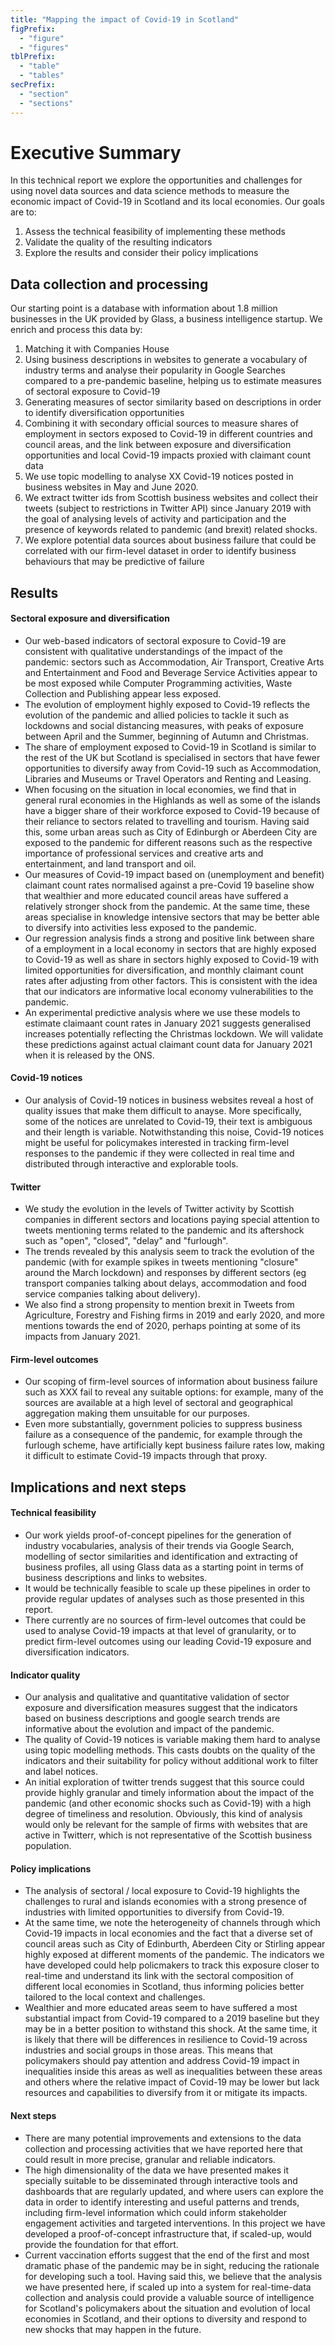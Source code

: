 ```yaml
---
title: "Mapping the impact of Covid-19 in Scotland"
figPrefix:
  - "figure"
  - "figures"
tblPrefix:
  - "table"
  - "tables"
secPrefix:
  - "section"
  - "sections"
---
```


# Executive Summary


In this technical report we explore the opportunities and challenges for using novel data sources and data science methods to measure the economic impact of Covid-19 in Scotland and its local economies. Our goals are to:

1. Assess the technical feasibility of implementing these methods
2. Validate the quality of the resulting indicators
3. Explore the results and consider their policy implications

## Data collection and processing

Our starting point is a database with information about 1.8 million businesses in the UK provided by Glass, a business intelligence startup. We enrich and process this data by:

1. Matching it with Companies House
2. Using business descriptions in websites to generate a vocabulary of industry terms and analyse their popularity in Google Searches compared to a pre-pandemic baseline, helping us to estimate measures of sectoral exposure to Covid-19
3. Generating measures of sector similarity based on descriptions in order to identify diversification opportunities
4. Combining it with secondary official sources to measure shares of employment in sectors exposed to Covid-19 in different countries and council areas, and the link between exposure and diversification opportunities and local Covid-19 impacts proxied with claimant count data
5. We use topic modelling to analyse XX Covid-19 notices posted in business websites in May and June 2020.
6. We extract twitter ids from Scottish business websites and collect their tweets (subject to restrictions in Twitter API) since January 2019 with the goal of analysing levels of activity and participation and the presence of keywords related to pandemic (and brexit) related shocks.
7. We explore potential data sources about business failure that could be correlated with our firm-level dataset in order to identify business behaviours that may be predictive of failure


## Results

#### Sectoral exposure and diversification

* Our web-based indicators of sectoral exposure to Covid-19 are consistent with qualitative understandings of the impact of the pandemic: sectors such as Accommodation, Air Transport, Creative Arts and Entertainment and Food and Beverage Service Activities appear to be most exposed while Computer Programming activities, Waste Collection and Publishing appear less exposed.
* The evolution of employment highly exposed to Covid-19 reflects the evolution of the pandemic and allied policies to tackle it such as lockdowns and social distancing measures, with peaks of exposure between April and the Summer, beginning of Autumn and Christmas.
* The share of employment exposed to Covid-19 in Scotland is similar to the rest of the UK but Scotland is specialised in sectors that have fewer opportunities to diversify away from Covid-19 such as Accommodation, Libraries and Museums or Travel Operators and Renting and Leasing. 
* When focusing on the situation in local economies, we find that in general rural economies in the Highlands as well as some of the islands have a bigger share of their workforce exposed to Covid-19 because of their reliance to sectors related to travelling and tourism. Having said this, some urban areas such as City of Edinburgh or Aberdeen City are exposed to the pandemic for different reasons such as the respective importance of professional services and creative arts and entertainment, and land transport and oil.
* Our measures of Covid-19 impact based on (unemployment and benefit) claimant count rates normalised against a pre-Covid 19 baseline show that wealthier and more educated council areas have suffered a relatively stronger shock from the pandemic. At the same time, these areas specialise in knowledge intensive sectors that may be better able to diversify into activities less exposed to the pandemic. 
* Our regression analysis finds a strong and positive link between share of a employment in a local economy in sectors that are highly exposed to Covid-19 as well as share in sectors highly exposed to Covid-19 with limited opportunities for diversification, and monthly claimant count rates after adjusting from other factors. This is consistent with the idea that our indicators are informative local economy vulnerabilities to the pandemic.
* An experimental predictive analysis where we use these models to estimate claimaant count rates in January 2021 suggests generalised increases potentially reflecting the Christmas lockdown. We will validate these predictions against actual claimant count data for January 2021 when it is released by the ONS.

#### Covid-19 notices

* Our analysis of Covid-19 notices in business websites reveal a host of quality issues that make them difficult to anayse. More specifically, some of the notices are unrelated to Covid-19, their text is ambiguous and their length is variable. Notwithstanding this noise, Covid-19 notices might be useful for policymakes interested in tracking firm-level responses to the pandemic if they were collected in real time and distributed through interactive and explorable tools.

#### Twitter

* We study the evolution in the levels of Twitter activity by Scottish companies in different sectors and locations paying special attention to tweets mentioning terms related to the pandemic and its aftershock such as "open", "closed", "delay" and "furlough". 
* The trends revealed by this analysis seem to track the evolution of the pandemic (with for example spikes in tweets mentioning "closure" around the March lockdown) and responses by different sectors (eg transport companies talking about delays, accommodation and food service companies talking about delivery).
* We also find a strong propensity to mention brexit in Tweets from Agriculture, Forestry and Fishing firms in 2019 and early 2020, and more mentions towards the end of 2020, perhaps pointing at some of its impacts from January 2021.

#### Firm-level outcomes

* Our scoping of firm-level sources of information about business failure such as XXX fail to reveal any suitable options: for example, many of the sources are available at a high level of sectoral and geographical aggregation making them unsuitable for our purposes.
* Even more substantially, government policies to suppress business failure as a consequence of the pandemic, for example through the furlough scheme, have artificially kept business failure rates low, making it difficult to estimate Covid-19 impacts through that proxy.

## Implications and next steps

#### Technical feasibility

* Our work yields proof-of-concept pipelines for the generation of industry vocabularies, analysis of their trends via Google Search, modelling of sector similarities and identification and extracting of business profiles, all using Glass data as a starting point in terms of business descriptions and links to websites.
* It would be technically feasible to scale up these pipelines in order to provide regular updates of analyses such as those presented in this report.
* There currently are no sources of firm-level outcomes that could be used to analyse Covid-19 impacts at that level of granularity, or to predict firm-level outcomes using our leading Covid-19 exposure and diversification indicators. 

#### Indicator quality

* Our analysis and qualitative and quantitative validation of sector exposure and diversification measures suggest that the indicators based on business descriptions and google search trends are informative about the evolution and impact of the pandemic.
* The quality of Covid-19 notices is variable making them hard to analyse using topic modelling methods. This casts doubts on the quality of the indicators and their suitability for policy without additional work to filter and label notices.
* An initial exploration of twitter trends suggest that this source could provide highly granular and timely information about the impact of the pandemic (and other economic shocks such as Covid-19) with a high degree of timeliness and resolution. Obviously, this kind of analysis would only be relevant for the sample of firms with websites that are active in Twitterr, which is not representative of the Scottish business population. 

#### Policy implications
* The analysis of sectoral / local exposure to Covid-19 highlights the challenges to rural and islands economies with a strong presence of industries with limited opportunities to diversify from Covid-19.
* At the same time, we note the heterogeneity of channels through which Covid-19 impacts in local economies and the fact that a diverse set of council areas such as City of Edinburth, Aberdeen City or Stirling appear highly exposed at different moments of the pandemic. The indicators we have developed could help policmakers to track this exposure closer to real-time and understand its link with the sectoral composition of different local economies in Scotland, thus informing policies better tailored to the local context and challenges.
* Wealthier and more educated areas seem to have suffered a most substantial impact from Covid-19 compared to a 2019 baseline but they may be in a better position to withstand this shock. At the same time, it is likely that there will be differences in resilience to Covid-19 across industries and social groups in those areas. This means that policymakers should pay attention and address Covid-19 impact in inequalities inside this areas as well as inequalities between these areas and others where the relative impact of Covid-19 may be lower but lack resources and capabilities to diversify from it or mitigate its impacts.

#### Next steps

* There are many potential improvements and extensions to the data collection and processing activities that we have reported here that could result in more precise, granular and reliable indicators. 
* The high dimensionality of the data we have presented makes it specially suitable to be disseminated through interactive tools and dashboards that are regularly updated, and where users can explore the data in order to identify interesting and useful patterns and trends, including firm-level information which could inform stakeholder engagement activities and targeted interventions. In this project we have developed a proof-of-concept infrastructure that, if scaled-up, would provide the foundation for that effort.
* Current vaccination efforts suggest that the end of the first and most dramatic phase of the pandemic may be in sight, reducing the rationale for developing such a tool. Having said this, we believe that the analysis we have presented here, if scaled up into a system for real-time-data collection and analysis could provide a valuable source of intelligence for Scotland's policymakers about the situation and evolution of local economies in Scotland, and their options to diversity and respond to new shocks that may happen in the future.
